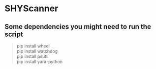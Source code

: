 # SHYScanner
## Some dependencies you might need to run the script 
>pip install wheel\
>pip install watchdog\
>pip install psutil\
>pip install yara-python 
